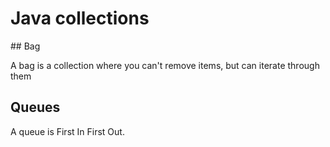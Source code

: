 # Java collections

## Bag

A bag is a collection where you can't remove items, but can iterate through them

## Queues

A queue is First In First Out.